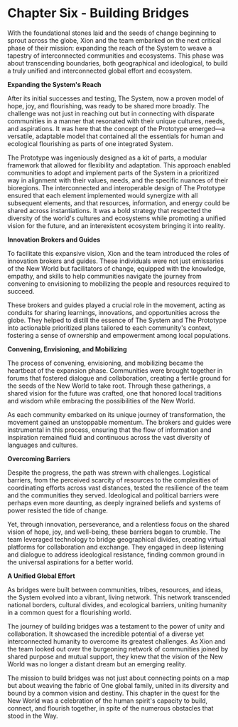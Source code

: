 # Chapter Six - Building Bridges

With the foundational stones laid and the seeds of change beginning to sprout across the globe, Xion and the team embarked on the next critical phase of their mission: expanding the reach of the System to weave a tapestry of interconnected communities and ecosystems. This phase was about transcending boundaries, both geographical and ideological, to build a truly unified and interconnected global effort and ecosystem. 

**Expanding the System's Reach**

After its initial successes and testing, The System, now a proven model of hope, joy, and flourishing, was ready to be shared more broadly. The challenge was not just in reaching out but in connecting with disparate communities in a manner that resonated with their unique cultures, needs, and aspirations. It was here that the concept of the Prototype emerged—a versatile, adaptable model that contained all the essentials for human and ecological flourishing as parts of one integrated System.

The Prototype was ingeniously designed as a kit of parts, a modular framework that allowed for flexibility and adaptation. This approach enabled communities to adopt and implement parts of the System in a prioritized way in alignment with their values, needs, and the specific nuances of their bioregions. The interconnected and interoperable design of The Prototype ensured that each element implemented would synergize with all subsequent elements, and that resources, information, and energy could be shared across instantiations. It was a bold strategy that respected the diversity of the world's cultures and ecosystems while promoting a unified vision for the future, and an interexistent ecosystem bringing it into reality. 

**Innovation Brokers and Guides**

To facilitate this expansive vision, Xion and the team introduced the roles of innovation brokers and guides. These individuals were not just emissaries of the New World but facilitators of change, equipped with the knowledge, empathy, and skills to help communities navigate the journey from convening to envisioning to mobilizing the people and resources required to succeed.

These brokers and guides played a crucial role in the movement, acting as conduits for sharing learnings, innovations, and opportunities across the globe. They helped to distill the essence of The System and The Prototype into actionable prioritized plans tailored to each community's context, fostering a sense of ownership and empowerment among local populations.

**Convening, Envisioning, and Mobilizing**

The process of convening, envisioning, and mobilizing became the heartbeat of the expansion phase. Communities were brought together in forums that fostered dialogue and collaboration, creating a fertile ground for the seeds of the New World to take root. Through these gatherings, a shared vision for the future was crafted, one that honored local traditions and wisdom while embracing the possibilities of the New World.

As each community embarked on its unique journey of transformation, the movement gained an unstoppable momentum. The brokers and guides were instrumental in this process, ensuring that the flow of information and inspiration remained fluid and continuous across the vast diversity of languages and cultures. 

**Overcoming Barriers**

Despite the progress, the path was strewn with challenges. Logistical barriers, from the perceived scarcity of resources to the complexities of coordinating efforts across vast distances, tested the resilience of the team and the communities they served. Ideological and political barriers were perhaps even more daunting, as deeply ingrained beliefs and systems of power resisted the tide of change.

Yet, through innovation, perseverance, and a relentless focus on the shared vision of hope, joy, and well-being, these barriers began to crumble. The team leveraged technology to bridge geographical divides, creating virtual platforms for collaboration and exchange. They engaged in deep listening and dialogue to address ideological resistance, finding common ground in the universal aspirations for a better world.

**A Unified Global Effort**

As bridges were built between communities, tribes, resources, and ideas, the System evolved into a vibrant, living network. This network transcended national borders, cultural divides, and ecological barriers, uniting humanity in a common quest for a flourishing world.

The journey of building bridges was a testament to the power of unity and collaboration. It showcased the incredible potential of a diverse yet interconnected humanity to overcome its greatest challenges. As Xion and the team looked out over the burgeoning network of communities joined by shared purpose and mutual support, they knew that the vision of the New World was no longer a distant dream but an emerging reality.

The mission to build bridges was not just about connecting points on a map but about weaving the fabric of One global family, united in its diversity and bound by a common vision and destiny. This chapter in the quest for the New World was a celebration of the human spirit's capacity to build, connect, and flourish together, in spite of the numerous obstacles that stood in the Way. 
